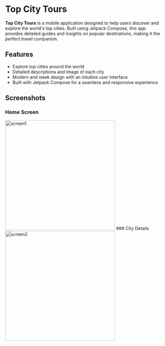 # Top City Tours

**Top City Tours** is a mobile application designed to help users discover and explore the world's top cities. Built using Jetpack Compose, this app provides detailed guides and insights on popular destinations, making it the perfect travel companion.

## Features

- Explore top cities around the world
- Detailed descriptions and image of each city
- Modern and sleek design with an intuitive user interface
- Built with Jetpack Compose for a seamless and responsive experience

## Screenshots
### Home Screen
<img width="353" alt="screen1" src="https://github.com/user-attachments/assets/c7875e0e-7af4-4817-a289-cd45a3028980">
### City Details
<img width="353" alt="screen2" src="https://github.com/user-attachments/assets/491b38f5-e012-4968-84ad-1eee7f3a7b76">
